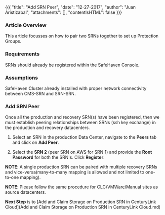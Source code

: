 {{{
  "title": "Add SRN Peer",
  "date": "12-27-2017",
  "author": "Juan Aristizabal",
  "attachments": [],
  "contentIsHTML": false
}}}

### Article Overview
This article focusses on how to pair two SRNs together to set up Protection Groups.

### Requirements
SRNs should already be registered within the SafeHaven Console.

### Assumptions
SafeHaven Cluster already installed with proper network connectivity between CMS-SRN and SRN-SRN.

### Add SRN Peer
Once all the production and recovery SRN(s) have been registered, then we must establish peering relationships between SRNs (ssh key exchange) in the production and recovery datacenters.

1. Select an SRN in the production Data Center, navigate to the **Peers** tab and click on **Add Peer**.

2. Select the **SRN 2** (peer SRN on AWS for SRN 1) and provide the **Root Password** for both the SRN's. Click **Register**.

**NOTE**: A single production SRN can be paired with multiple recovery SRNs and vice-versa(many-to-many mapping is allowed and not limited to one-to-one mapping).

**NOTE**: Please follow the same procedure for CLC/VMWare/Manual sites as source datacenters.

**Next Step** is to [Add and Claim Storage on Production SRN in CenturyLink Cloud](Add and Claim Storage on Production SRN in CenturyLink Cloud.md)
